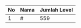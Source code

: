 | No | Nama            | Jumlah Level |
|----|-----------------|--------------|
| 1  | #    |    559        |
